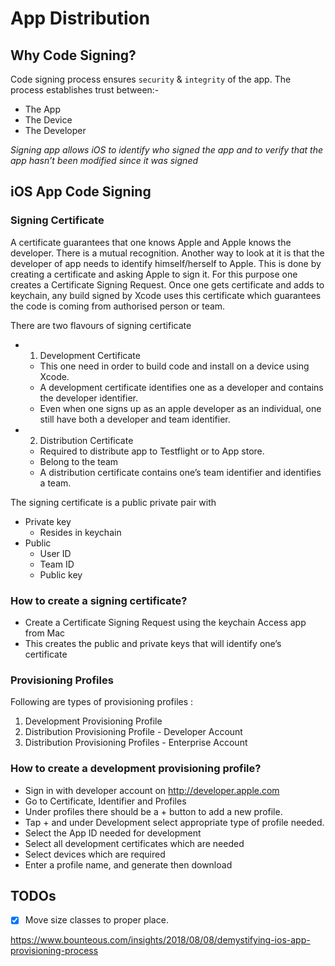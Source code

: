 # App Distribution

## Why Code Signing?
Code signing process ensures `security` & `integrity` of the app.
The process establishes trust between:-
- The App
- The Device
- The Developer

*Signing app allows iOS to identify who signed the app and to verify that the app hasn’t been modified since it was signed*

## iOS App Code Signing
### Signing Certificate
A certificate guarantees that one knows Apple and Apple knows the developer.
There is a mutual recognition.
Another way to look at it is that the developer of app needs to identify himself/herself to Apple.
This is done by creating a certificate and asking Apple to sign it. For this purpose one creates a Certificate Signing Request.
Once one gets certificate and adds to keychain, any build signed by Xcode uses this certificate which guarantees the code is coming from authorised person or team.

There are two flavours of signing certificate
- 1. Development Certificate
    - This one need in order to build code and install on a device using Xcode.
    - A development certificate identifies one as a developer and contains the developer identifier.
    - Even when one signs up as an apple developer as an individual, one still have both a developer and team identifier.
- 2. Distribution Certificate
    - Required to distribute app to Testflight or to App store.
    - Belong to the team
    - A distribution certificate contains one’s team identifier and identifies a team.

The signing certificate is a public private pair with
- Private key
    - Resides in keychain
- Public
    - User ID
    - Team ID
    - Public key


### How to create a signing certificate?
- Create a Certificate Signing Request using the keychain Access app from Mac
- This creates the public and private keys that will identify one’s certificate

### Provisioning Profiles
Following are types of provisioning profiles :
1. Development Provisioning Profile
2. Distribution Provisioning Profile - Developer Account
3. Distribution Provisioning Profiles - Enterprise Account

### How to create a development provisioning profile?
- Sign in with developer account on http://developer.apple.com
- Go to Certificate, Identifier and Profiles
- Under profiles there should be a + button to add a new profile.
- Tap + and under Development select appropriate type of profile needed.
- Select the App ID needed for development
- Select all development certificates which are needed
- Select devices which are required
- Enter a profile name, and generate then download


## TODOs
- [x] Move size classes to proper place.


https://www.bounteous.com/insights/2018/08/08/demystifying-ios-app-provisioning-process
